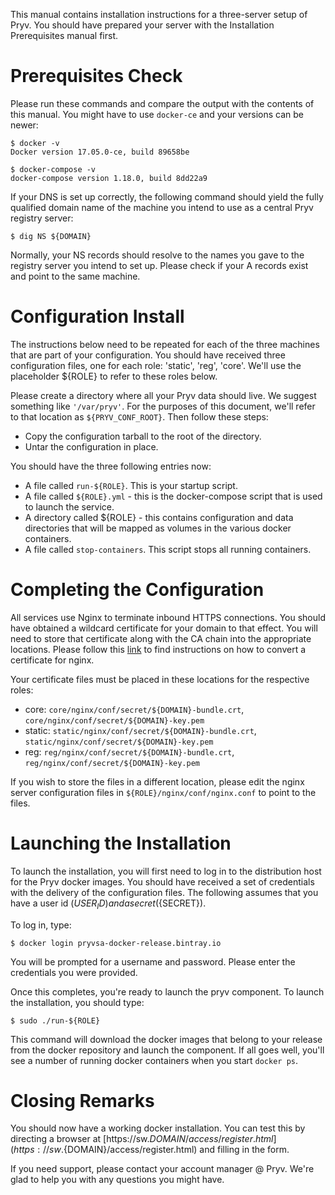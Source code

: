 
This manual contains installation instructions for a three-server setup of Pryv.
You should have prepared your server with the Installation Prerequisites manual
first. 

# Prerequisites Check

Please run these commands and compare the output with the contents of this manual. 
You might have to use `docker-ce` and your versions can be newer: 

    $ docker -v
    Docker version 17.05.0-ce, build 89658be
    
    $ docker-compose -v
    docker-compose version 1.18.0, build 8dd22a9

If your DNS is set up correctly, the following command should yield the fully qualified domain name of the machine you intend to use as a central Pryv registry server: 

    $ dig NS ${DOMAIN}

Normally, your NS records should resolve to the names you gave to the registry server you intend to set up. Please check if your A records exist and point to the same machine. 
    
# Configuration Install

The instructions below need to be repeated for each of the three machines that
are part of your configuration. You should have received three configuration
files, one for each role: 'static', 'reg', 'core'. We'll use the placeholder
${ROLE} to refer to these roles below. 

Please create a directory where all your Pryv data should live. We suggest something like `'/var/pryv'`. For the purposes of this document, we'll refer to that location as `${PRYV_CONF_ROOT}`. Then follow these steps: 

  * Copy the configuration tarball to the root of the directory. 
  * Untar the configuration in place.  

You should have the three following entries now: 

  * A file called `run-${ROLE}`. This is your startup script. 
  * A file called `${ROLE}.yml` - this is the docker-compose script that is 
    used to launch the service. 
  * A directory called ${ROLE} - this contains configuration and data
    directories that will be mapped as volumes in the various docker 
    containers. 
  * A file called `stop-containers`. This script stops all running containers.

# Completing the Configuration

All services use Nginx to terminate inbound HTTPS connections. You should have obtained a wildcard certificate for your domain to that effect. You will need to store that certificate along with the CA chain into the appropriate locations. Please follow this [link](https://www.digicert.com/ssl-certificate-installation-nginx.htm) to find instructions on how to convert a certificate for nginx. 

Your certificate files must be placed in these locations for the respective roles:  

  * core: `core/nginx/conf/secret/${DOMAIN}-bundle.crt`, 
    `core/nginx/conf/secret/${DOMAIN}-key.pem`
  * static: `static/nginx/conf/secret/${DOMAIN}-bundle.crt`,
    `static/nginx/conf/secret/${DOMAIN}-key.pem`
  * reg: `reg/nginx/conf/secret/${DOMAIN}-bundle.crt`, 
    `reg/nginx/conf/secret/${DOMAIN}-key.pem`

If you wish to store the files in a different location, please edit the nginx server configuration files in `${ROLE}/nginx/conf/nginx.conf` to point to the files.   

# Launching the Installation

To launch the installation, you will first need to log in to the distribution host for the Pryv docker images. You should have received a set of credentials with the delivery of the configuration files. The following assumes that you have a user id (${USER_ID}) and a secret (${SECRET}).

To log in, type: 

    $ docker login pryvsa-docker-release.bintray.io

You will be prompted for a username and password. Please enter the credentials you were provided.

Once this completes, you're ready to launch the pryv component. To launch the installation, you should type:  

    $ sudo ./run-${ROLE}
    
This command will download the docker images that belong to your release from the docker repository and launch the component. If all goes well, you'll see a number of running docker containers when you start `docker ps`.

# Closing Remarks

You should now have a working docker installation. You can test this by directing a browser at [https://sw.${DOMAIN}/access/register.html](https://sw.${DOMAIN}/access/register.html) and filling in the form. 

If you need support, please contact your account manager @ Pryv. We're glad to help you with any questions you might have. 

